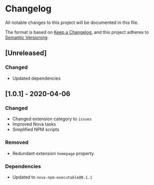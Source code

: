 # Changelog
All notable changes to this project will be documented in this file.

The format is based on [Keep a Changelog](https://keepachangelog.com/en/1.0.0/),
and this project adheres to [Semantic Versioning](https://semver.org/spec/v2.0.0.html).

## [Unreleased]
### Changed
- Updated dependencies

## [1.0.1] - 2020-04-06
### Changed
- Changed extension category to `issues`
- Improved Nova tasks
- Simplified NPM scripts

### Removed
- Redundant extension `homepage` property

### Dependencies
- Updated to `nova-npm-executable@0.1.1`
